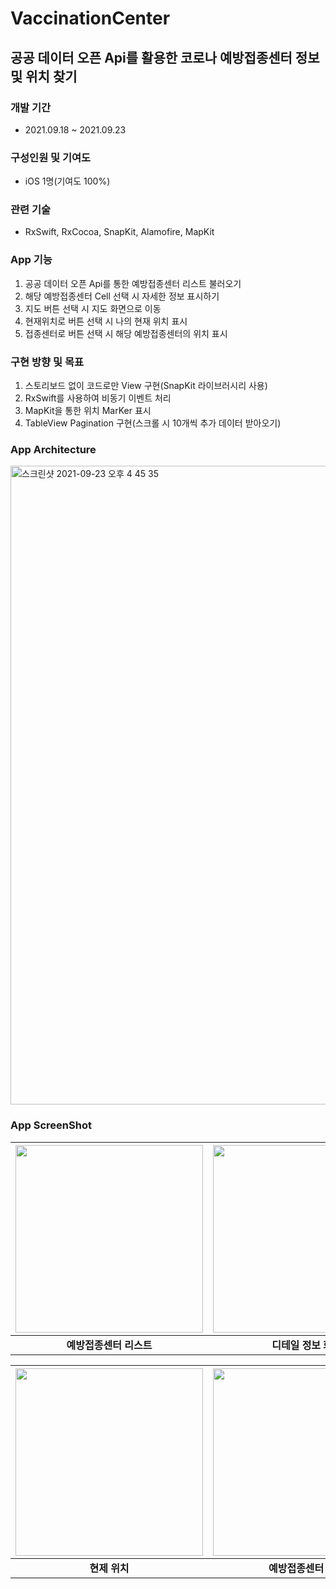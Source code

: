 # VaccinationCenter
## 공공 데이터 오픈 Api를 활용한 코로나 예방접종센터 정보 및 위치 찾기

### 개발 기간
- 2021.09.18 ~ 2021.09.23

### 구성인원 및 기여도
- iOS 1명(기여도 100%)


### 관련 기술
- RxSwift, RxCocoa, SnapKit, Alamofire, MapKit


### App 기능
1. 공공 데이터 오픈 Api를 통한 예방접종센터 리스트 불러오기
2. 해당 예방접종센터 Cell 선택 시 자세한 정보 표시하기
3. 지도 버튼 선택 시 지도 화면으로 이동
4. 현재위치로 버튼 선택 시 나의 현재 위치 표시
5. 접종센터로 버튼 선택 시 해당 예방접종센터의 위치 표시


### 구현 방향 및 목표
1. 스토리보드 없이 코드로만 View 구현(SnapKit 라이브러시리 사용)
2. RxSwift를 사용하여 비동기 이벤트 처리
3. MapKit을 통한 위치 MarKer 표시
4. TableView Pagination 구현(스크롤 시 10개씩 추가 데이터 받아오기)


### App Architecture
<img width="1022" alt="스크린샷 2021-09-23 오후 4 45 35" src="https://user-images.githubusercontent.com/73586326/134471367-31658d9c-5dba-48a9-ba02-9db4fe5d108d.png">


### App ScreenShot
|<img src="https://user-images.githubusercontent.com/73586326/134471600-4b1de793-01e5-443a-8f49-ce4c8ee05918.jpeg" width="300">|<img src="https://user-images.githubusercontent.com/73586326/134471912-d530d24a-79d0-4f96-9f86-2a3b1deaf3d3.jpeg" width="300">|
|:---:|:---:|
|**예방접종센터 리스트**|**디테일 정보 화면**|

|<img src="https://user-images.githubusercontent.com/73586326/134472062-ee751524-8797-44d4-921a-c43effd92091.jpeg" width="300">|<img src="https://user-images.githubusercontent.com/73586326/134472104-5f44fb48-8e24-4364-824a-ee7b1cf26629.jpeg" width="300">|
|:---:|:---:|
|**현제 위치**|**예방접종센터 위치**|
